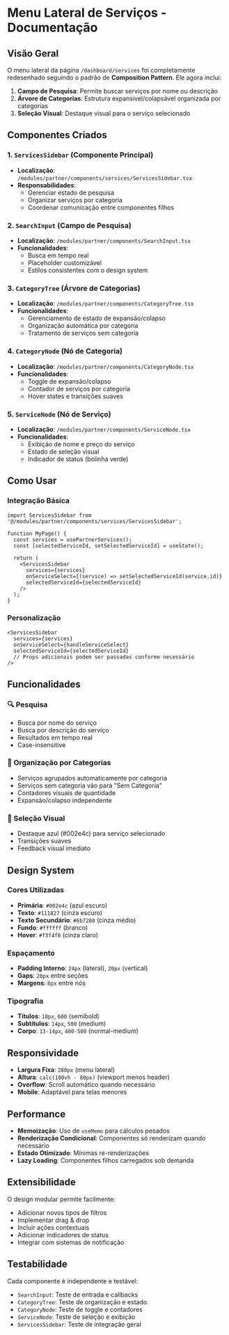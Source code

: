 # Menu Lateral de Serviços - Documentação

## Visão Geral

O menu lateral da página `/dashboard/services` foi completamente redesenhado seguindo o padrão de **Composition Pattern**. Ele agora inclui:

1. **Campo de Pesquisa**: Permite buscar serviços por nome ou descrição
2. **Árvore de Categorias**: Estrutura expansível/colapsável organizada por categorias
3. **Seleção Visual**: Destaque visual para o serviço selecionado

## Componentes Criados

### 1. `ServicesSidebar` (Componente Principal)
- **Localização**: `/modules/partner/components/services/ServicesSidebar.tsx`
- **Responsabilidades**:
  - Gerenciar estado de pesquisa
  - Organizar serviços por categoria
  - Coordenar comunicação entre componentes filhos

### 2. `SearchInput` (Campo de Pesquisa)
- **Localização**: `/modules/partner/components/SearchInput.tsx`
- **Funcionalidades**:
  - Busca em tempo real
  - Placeholder customizável
  - Estilos consistentes com o design system

### 3. `CategoryTree` (Árvore de Categorias)
- **Localização**: `/modules/partner/components/CategoryTree.tsx`
- **Funcionalidades**:
  - Gerenciamento de estado de expansão/colapso
  - Organização automática por categoria
  - Tratamento de serviços sem categoria

### 4. `CategoryNode` (Nó de Categoria)
- **Localização**: `/modules/partner/components/CategoryNode.tsx`
- **Funcionalidades**:
  - Toggle de expansão/colapso
  - Contador de serviços por categoria
  - Hover states e transições suaves

### 5. `ServiceNode` (Nó de Serviço)
- **Localização**: `/modules/partner/components/ServiceNode.tsx`
- **Funcionalidades**:
  - Exibição de nome e preço do serviço
  - Estado de seleção visual
  - Indicador de status (bolinha verde)

## Como Usar

### Integração Básica

```tsx
import ServicesSidebar from '@/modules/partner/components/services/ServicesSidebar';

function MyPage() {
  const services = usePartnerServices();
  const [selectedServiceId, setSelectedServiceId] = useState();

  return (
    <ServicesSidebar
      services={services}
      onServiceSelect={(service) => setSelectedServiceId(service.id)}
      selectedServiceId={selectedServiceId}
    />
  );
}
```

### Personalização

```tsx
<ServicesSidebar
  services={services}
  onServiceSelect={handleServiceSelect}
  selectedServiceId={selectedServiceId}
  // Props adicionais podem ser passadas conforme necessário
/>
```

## Funcionalidades

### 🔍 Pesquisa
- Busca por nome do serviço
- Busca por descrição do serviço
- Resultados em tempo real
- Case-insensitive

### 📁 Organização por Categorias
- Serviços agrupados automaticamente por categoria
- Serviços sem categoria vão para "Sem Categoria"
- Contadores visuais de quantidade
- Expansão/colapso independente

### 🎯 Seleção Visual
- Destaque azul (#002e4c) para serviço selecionado
- Transições suaves
- Feedback visual imediato

## Design System

### Cores Utilizadas
- **Primária**: `#002e4c` (azul escuro)
- **Texto**: `#111827` (cinza escuro)
- **Texto Secundário**: `#6b7280` (cinza médio)
- **Fundo**: `#ffffff` (branco)
- **Hover**: `#f3f4f6` (cinza claro)

### Espaçamento
- **Padding Interno**: `24px` (lateral), `20px` (vertical)
- **Gaps**: `20px` entre seções
- **Margens**: `8px` entre nós

### Tipografia
- **Títulos**: `18px`, `600` (semibold)
- **Subtítulos**: `14px`, `500` (medium)
- **Corpo**: `13-14px`, `400-500` (normal-medium)

## Responsividade

- **Largura Fixa**: `280px` (menu lateral)
- **Altura**: `calc(100vh - 80px)` (viewport menos header)
- **Overflow**: Scroll automático quando necessário
- **Mobile**: Adaptável para telas menores

## Performance

- **Memoização**: Uso de `useMemo` para cálculos pesados
- **Renderização Condicional**: Componentes só renderizam quando necessário
- **Estado Otimizado**: Mínimas re-renderizações
- **Lazy Loading**: Componentes filhos carregados sob demanda

## Extensibilidade

O design modular permite facilmente:
- Adicionar novos tipos de filtros
- Implementar drag & drop
- Incluir ações contextuais
- Adicionar indicadores de status
- Integrar com sistemas de notificação

## Testabilidade

Cada componente é independente e testável:
- `SearchInput`: Teste de entrada e callbacks
- `CategoryTree`: Teste de organização e estado
- `CategoryNode`: Teste de toggle e contadores
- `ServiceNode`: Teste de seleção e exibição
- `ServicesSidebar`: Teste de integração geral

